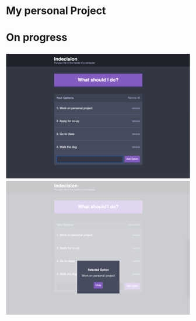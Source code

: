 
<h1> My personal Project <h1>
  <h> On progress <h>


![start](Screen_shot_personal_project.png)
![start](Screen_shot_personal_project2.png)
